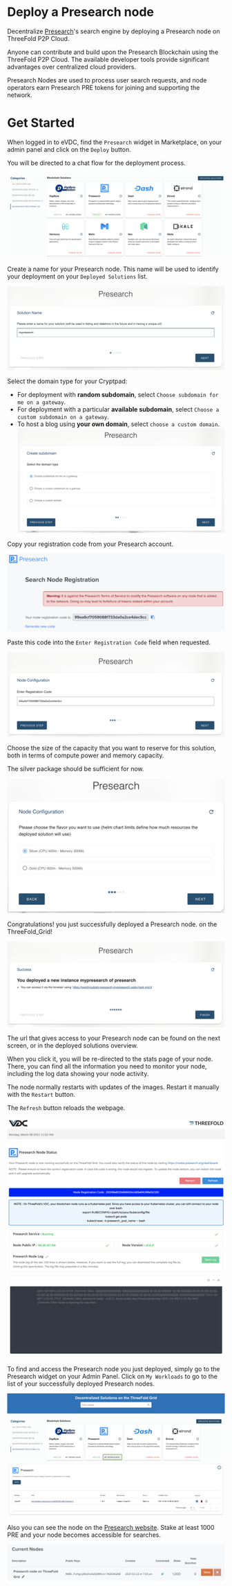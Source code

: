 # Deploy a Presearch node

Decentralize [Presearch](https://presearch.io)'s search engine by deploying a Presearch node on ThreeFold P2P Cloud.

Anyone can contribute and build upon the Presearch Blockchain using the ThreeFold P2P Cloud. The available developer tools provide significant advantages over centralized cloud providers.

Presearch Nodes are used to process user search requests, and node operators earn Presearch PRE tokens for joining and supporting the network.

# Get Started

When logged in to eVDC, find the `Presearch` widget in Marketplace, on your admin panel and click on the `Deploy` button. 

You will be directed to a chat flow for the deployment process.

![](img/presearch_widget.png)

Create a name for your Presearch node. This name will be used to identify your deployment on your `Deployed Solutions` list.

![](img/presearch_create.png ':size=600')

Select the domain type for your Cryptpad:
- For deployment with **random subdomain**, select `Choose subdomain for me on a gateway`. 
- For deployment with a particular **available subdomain**, select `Choose a custom subdomain on a gateway`. 
- To host a blog using **your own domain**, select `choose a custom domain`.
![](img/presearch_domain.png ':size=600')

Copy your registration code from your Presearch account.

![](img/presearch_registration_code_copy.png ':size=600')

Paste this code into the `Enter Registration Code` field when requested.

![](img/presearch_registration_code_paste.png ':size=600')

Choose the size of the capacity that you want to reserve for this solution, both in terms of compute power and memory capacity. 

The silver package should be sufficient for now. 

![](img/presearch_plan.png ':size=600')

Congratulations! you just successfully deployed a Presearch node. on the ThreeFold_Grid! 

![](img/presearch_success.png ':size=600')

The url that gives access to your Presearch node can be found on the next screen, or in the deployed solutions overview.

When you click it, you will be re-directed to the stats page of your node. There, you can find all the information you need to monitor your node, including the log data showing your node activity. 

The node normally restarts with updates of the images. Restart it manually with the `Restart` button. 

The `Refresh` button reloads the webpage. 

![](img/presearch_stat1.png)
![](img/presearch_stat2.png)
![](img/presearch_stat3.png)

To find and access the Presearch node you just deployed, simply go to the Presearch widget on your Admin Panel. Click on `My Workloads` to go to the list of your successfully deployed Presearch nodes.

![](img/presearch_myworkload.png ':size=600')
<Br>
![](img/presearch_access.png ':size=600')

Also you can see the node on the [Presearch website](https://nodes.presearch.org/dashboard). Stake at least 1000 PRE and your node becomes accessible for searches.

![](img/presearch_node_connected.png ':size=600')
